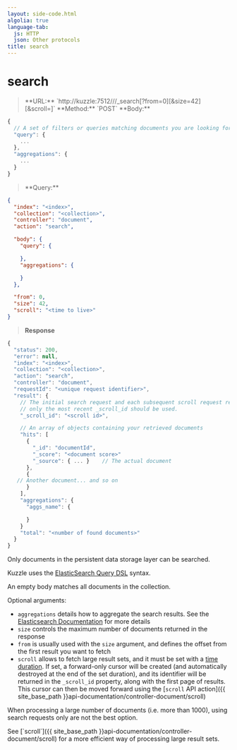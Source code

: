 ```yaml
---
layout: side-code.html
algolia: true
language-tab:
  js: HTTP
  json: Other protocols
title: search
---
```


# search


<blockquote class="js">
<p>
**URL:** `http://kuzzle:7512/<index>/<collection>/_search[?from=0][&size=42][&scroll=<time to live>]`  
**Method:** `POST`  
**Body:**
</p>
</blockquote>


```js
{
  // A set of filters or queries matching documents you are looking for.
  "query": {
    ...
  },
  "aggregations": {
    ...
  }
}
```


<blockquote class="json">
<p>
**Query:**
</p>
</blockquote>


```json
{
  "index": "<index>",
  "collection": "<collection>",
  "controller": "document",
  "action": "search",

  "body": {
    "query": {

    },
    "aggregations": {

    }
  },

  "from": 0,
  "size": 42,
  "scroll": "<time to live>"
}
```

>**Response**

```javascript
{
  "status": 200,
  "error": null,
  "index": "<index>",
  "collection": "<collection>",
  "action": "search",
  "controller": "document",
  "requestId": "<unique request identifier>",
  "result": {
    // The initial search request and each subsequent scroll request returns a new _scroll_id 
    // only the most recent _scroll_id should be used.
    "_scroll_id": "<scroll id>",

    // An array of objects containing your retrieved documents
    "hits": [
      {
        "_id": "documentId",
        "_score": "<document score>"
        "_source": { ... }    // The actual document
      },
      {
   // Another document... and so on
      }
    ],
    "aggregations": {
      "aggs_name": {

      }
    }
    "total": "<number of found documents>"
  }
}
```

Only documents in the persistent data storage layer can be searched.

Kuzzle uses the [ElasticSearch Query DSL](https://www.elastic.co/guide/en/elasticsearch/reference/5.x/query-dsl.html) syntax.

An empty body matches all documents in the collection.

Optional arguments:

* `aggregations` details how to aggregate the search results. See the [Elasticsearch Documentation](https://www.elastic.co/guide/en/elasticsearch/reference/5.x/search-aggregations.html) for more details
* `size` controls the maximum number of documents returned in the response
* `from` is usually used with the `size` argument, and defines the offset from the first result you want to fetch
* `scroll` allows to fetch large result sets, and it must be set with a [time duration](https://www.elastic.co/guide/en/elasticsearch/reference/current/common-options.html#time-units). If set, a forward-only cursor will be created (and automatically destroyed at the end of the set duration), and its identifier will be returned in the `_scroll_id` property, along with the first page of results. This cursor can then be moved forward using the [`scroll` API action]({{ site_base_path }}api-documentation/controller-document/scroll)

<aside class="warning">
  <p>
  When processing a large number of documents (i.e. more than 1000), using search requests only are not the best option.
  </p>
  <p>
  See [`scroll`]({{ site_base_path }}api-documentation/controller-document/scroll) for a more efficient way of processing large result sets.
  </p>
</aside>
